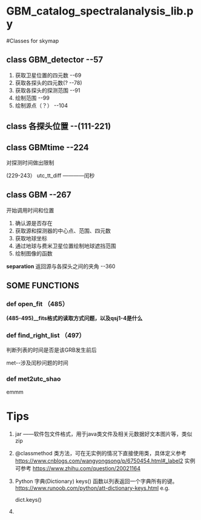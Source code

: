 <b><font color=Violet></font></b>


# GBM_catalog_spectralanalysis_lib.py

#Classes for skymap 
## class GBM_detector --57
1. 获取卫星位置的四元数 --69
2. 获取各探头的四元数(? --78)
3. 获取各探头的探测范围 --91
4. 绘制范围 --99
5. 绘制源点（？） --104

## class 各探头位置 --(111-221)
## class GBMtime --224
对探测时间做出限制

(229-243） utc_tt_diff ————闰秒

## class GBM --267
开始调用时间和位置

1. 确认源是否存在
2. 获取源和探测器的中心点、范围、四元数
3. 获取地球坐标
4. 通过地球与费米卫星位置绘制地球遮挡范围
5. 绘制图像的函数

<b>separation</b> 返回源与各探头之间的夹角 --360

## SOME FUNCTIONS

### def open_fit （485）

<b>(485-495)__fits格式的读取方式问题，以及qsj1-4是什么</b>

### def find_right_list （497）

判断列表的时间是否是该GRB发生前后

met--涉及闰秒问题的时间

### def met2utc_shao
emmm

# Tips

1. jar ——软件包文件格式，用于java类文件及相关元数据好文本图片等，类似zip

2. @classmethod 类方法，可在无实例的情况下直接使用类，具体定义参考 https://www.cnblogs.com/wangyongsong/p/6750454.html#_label2  实例可参考 https://www.zhihu.com/question/20021164

3. Python 字典(Dictionary) keys() 函数以列表返回一个字典所有的键。 https://www.runoob.com/python/att-dictionary-keys.html
e.g.
 
    dict.keys()

4. 
